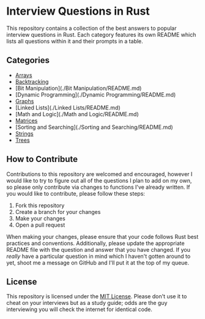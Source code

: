 # Interview Questions in Rust

This repository contains a collection of the best answers to popular interview questions in Rust. Each category features its own README which lists all questions within it and their prompts in a table.

## Categories

* [Arrays](./Arrays/README.md)
* [Backtracking](./Backtracking/README.md)
* [Bit Manipulation](./Bit Manipulation/README.md)
* [Dynamic Programming](./Dynamic Programming/README.md)
* [Graphs](./Graphs/README.md)
* [Linked Lists](./Linked Lists/README.md)
* [Math and Logic](./Math and Logic/README.md)
* [Matrices](./Matrices/README.md)
* [Sorting and Searching](./Sorting and Searching/README.md)
* [Strings](./Strings/README.md)
* [Trees](./Trees/README.md)

## How to Contribute

Contributions to this repository are welcomed and encouraged, however I would like to try to figure out all of the questions I plan to add on my own, so please only contribute via changes to functions I've already written. If you would like to contribute, please follow these steps:

1. Fork this repository
2. Create a branch for your changes
3. Make your changes
4. Open a pull request

When making your changes, please ensure that your code follows Rust best practices and conventions. Additionally, please update the appropriate README file with the question and answer that you have changed. If you *really* have a particular question in mind which I haven't gotten around to yet, shoot me a message on GitHub and I'll put it at the top of my queue.

## License

This repository is licensed under the [MIT License](./LICENSE). Please don't use it to cheat on your interviews but as a study guide; odds are the guy interviewing you will check the internet for identical code.
